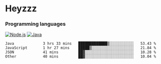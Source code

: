 # Heyzzz  

### Programming languages  

[![Node.js](https://img.shields.io/badge/-Node.js-262626?style=for-the-badge)](https://nodejs.org)
[![Java](https://img.shields.io/badge/-Java-262626?style=for-the-badge)](https://java.com)

<!--START_SECTION:waka-->

```text
Java             3 hrs 33 mins   █████████████▒░░░░░░░░░░░   53.43 %
JavaScript       1 hr 27 mins    █████▒░░░░░░░░░░░░░░░░░░░   21.84 %
JSON             41 mins         ██▓░░░░░░░░░░░░░░░░░░░░░░   10.28 %
Other            40 mins         ██▓░░░░░░░░░░░░░░░░░░░░░░   10.04 %
```

<!--END_SECTION:waka-->
